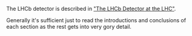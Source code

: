 The LHCb detector is described in ["The LHCb Detector at the LHC"](http://inspirehep.net/record/796248).

Generally it's sufficient just to read the introductions and conclusions of each section as the rest gets into very gory detail. 
